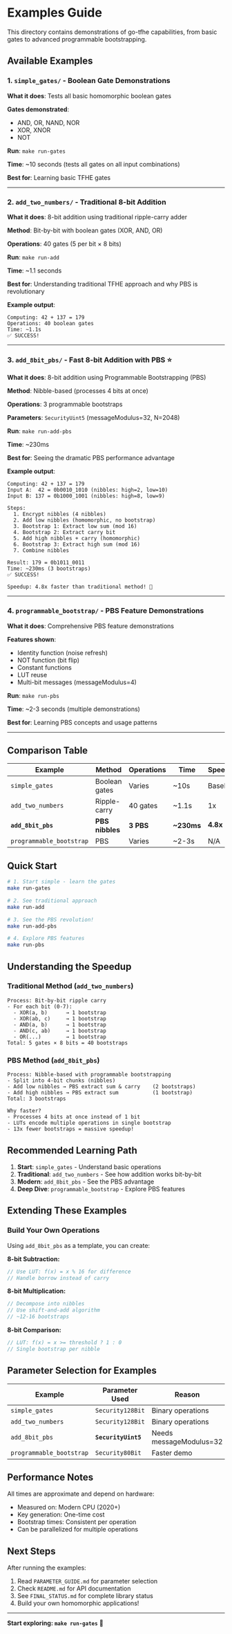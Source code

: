 # Examples Guide

This directory contains demonstrations of go-tfhe capabilities, from basic gates to advanced programmable bootstrapping.

## Available Examples

### 1. `simple_gates/` - Boolean Gate Demonstrations

**What it does**: Tests all basic homomorphic boolean gates

**Gates demonstrated**:
- AND, OR, NAND, NOR
- XOR, XNOR
- NOT

**Run**: `make run-gates`

**Time**: ~10 seconds (tests all gates on all input combinations)

**Best for**: Learning basic TFHE gates

---

### 2. `add_two_numbers/` - Traditional 8-bit Addition

**What it does**: 8-bit addition using traditional ripple-carry adder

**Method**: Bit-by-bit with boolean gates (XOR, AND, OR)

**Operations**: 40 gates (5 per bit × 8 bits)

**Run**: `make run-add`

**Time**: ~1.1 seconds

**Best for**: Understanding traditional TFHE approach and why PBS is revolutionary

**Example output**:
```
Computing: 42 + 137 = 179
Operations: 40 boolean gates
Time: ~1.1s
✅ SUCCESS!
```

---

### 3. `add_8bit_pbs/` - Fast 8-bit Addition with PBS ⭐

**What it does**: 8-bit addition using Programmable Bootstrapping (PBS)

**Method**: Nibble-based (processes 4 bits at once)

**Operations**: 3 programmable bootstraps

**Parameters**: `SecurityUint5` (messageModulus=32, N=2048)

**Run**: `make run-add-pbs`

**Time**: ~230ms

**Best for**: Seeing the dramatic PBS performance advantage

**Example output**:
```
Computing: 42 + 137 = 179
Input A:  42 = 0b0010_1010 (nibbles: high=2, low=10)
Input B: 137 = 0b1000_1001 (nibbles: high=8, low=9)

Steps:
  1. Encrypt nibbles (4 nibbles)
  2. Add low nibbles (homomorphic, no bootstrap)
  3. Bootstrap 1: Extract low sum (mod 16)
  4. Bootstrap 2: Extract carry bit
  5. Add high nibbles + carry (homomorphic)
  6. Bootstrap 3: Extract high sum (mod 16)
  7. Combine nibbles

Result: 179 = 0b1011_0011
Time: ~230ms (3 bootstraps)
✅ SUCCESS!

Speedup: 4.8x faster than traditional method! 🚀
```

---

### 4. `programmable_bootstrap/` - PBS Feature Demonstrations

**What it does**: Comprehensive PBS feature demonstrations

**Features shown**:
- Identity function (noise refresh)
- NOT function (bit flip)
- Constant functions
- LUT reuse
- Multi-bit messages (messageModulus=4)

**Run**: `make run-pbs`

**Time**: ~2-3 seconds (multiple demonstrations)

**Best for**: Learning PBS concepts and usage patterns

---

## Comparison Table

| Example | Method | Operations | Time | Speedup | Use Case |
|---------|--------|-----------|------|---------|----------|
| `simple_gates` | Boolean gates | Varies | ~10s | Baseline | Learn gates |
| `add_two_numbers` | Ripple-carry | 40 gates | ~1.1s | 1x | Traditional method |
| **`add_8bit_pbs`** | **PBS nibbles** | **3 PBS** | **~230ms** | **4.8x** ⭐ | **Fast arithmetic** |
| `programmable_bootstrap` | PBS | Varies | ~2-3s | N/A | Learn PBS |

## Quick Start

```bash
# 1. Start simple - learn the gates
make run-gates

# 2. See traditional approach
make run-add

# 3. See the PBS revolution!
make run-add-pbs

# 4. Explore PBS features
make run-pbs
```

## Understanding the Speedup

### Traditional Method (`add_two_numbers`)
```
Process: Bit-by-bit ripple carry
- For each bit (0-7):
  - XOR(a, b)      → 1 bootstrap
  - XOR(ab, c)     → 1 bootstrap  
  - AND(a, b)      → 1 bootstrap
  - AND(c, ab)     → 1 bootstrap
  - OR(...)        → 1 bootstrap
Total: 5 gates × 8 bits = 40 bootstraps
```

### PBS Method (`add_8bit_pbs`)
```
Process: Nibble-based with programmable bootstrapping
- Split into 4-bit chunks (nibbles)
- Add low nibbles → PBS extract sum & carry    (2 bootstraps)
- Add high nibbles → PBS extract sum           (1 bootstrap)
Total: 3 bootstraps

Why faster?
- Processes 4 bits at once instead of 1 bit
- LUTs encode multiple operations in single bootstrap
- 13x fewer bootstraps = massive speedup!
```

## Recommended Learning Path

1. **Start**: `simple_gates` - Understand basic operations
2. **Traditional**: `add_two_numbers` - See how addition works bit-by-bit
3. **Modern**: `add_8bit_pbs` - See the PBS advantage
4. **Deep Dive**: `programmable_bootstrap` - Explore PBS features

## Extending These Examples

### Build Your Own Operations

Using `add_8bit_pbs` as a template, you can create:

**8-bit Subtraction:**
```go
// Use LUT: f(x) = x % 16 for difference
// Handle borrow instead of carry
```

**8-bit Multiplication:**
```go
// Decompose into nibbles
// Use shift-and-add algorithm
// ~12-16 bootstraps
```

**8-bit Comparison:**
```go
// LUT: f(x) = x >= threshold ? 1 : 0
// Single bootstrap per nibble
```

## Parameter Selection for Examples

| Example | Parameter Used | Reason |
|---------|---------------|---------|
| `simple_gates` | `Security128Bit` | Binary operations |
| `add_two_numbers` | `Security128Bit` | Binary operations |
| `add_8bit_pbs` | **`SecurityUint5`** | Needs messageModulus=32 |
| `programmable_bootstrap` | `Security80Bit` | Faster demo |

## Performance Notes

All times are approximate and depend on hardware:
- Measured on: Modern CPU (2020+)
- Key generation: One-time cost
- Bootstrap times: Consistent per operation
- Can be parallelized for multiple operations

## Next Steps

After running the examples:
1. Read `PARAMETER_GUIDE.md` for parameter selection
2. Check `README.md` for API documentation
3. See `FINAL_STATUS.md` for complete library status
4. Build your own homomorphic applications!

---

**Start exploring: `make run-gates`** 🚀

